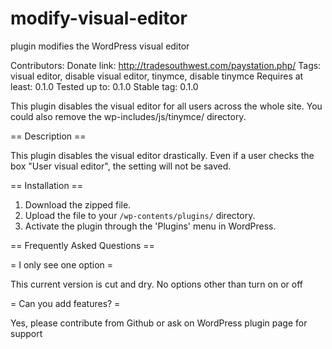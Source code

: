 # modify-visual-editor
plugin modifies the WordPress visual editor

Contributors: 
Donate link: http://tradesouthwest.com/paystation.php/
Tags: visual editor, disable visual editor, tinymce, disable tinymce
Requires at least: 0.1.0
Tested up to: 0.1.0
Stable tag: 0.1.0

This plugin disables the visual editor for all users across the whole site. You could also remove the wp-includes/js/tinymce/ directory.

== Description ==

This plugin disables the visual editor drastically. Even if a user checks the box "User visual editor", the setting will not be saved.


== Installation ==

1. Download the zipped file.
2. Upload the file to your `/wp-contents/plugins/` directory.
3. Activate the plugin through the 'Plugins' menu in WordPress.

== Frequently Asked Questions ==

= I only see one option =

This current version is cut and dry. No options other than turn on or off

= Can you add features? =

Yes, please contribute from Github or ask on WordPress plugin page for support



